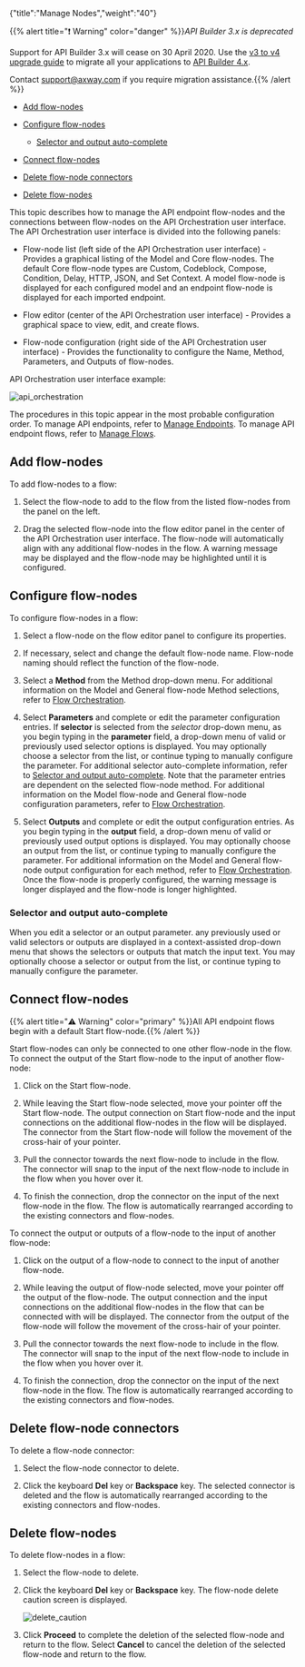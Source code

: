 {"title":"Manage Nodes","weight":"40"}

{{% alert title="❗️ Warning" color="danger" %}}*API Builder 3.x is deprecated*

Support for API Builder 3.x will cease on 30 April 2020. Use the [v3 to v4 upgrade guide](https://docs.axway.com/bundle/API_Builder_4x_allOS_en/page/api_builder_v3_to_v4_upgrade_guide.html) to migrate all your applications to [API Builder 4.x](https://docs.axway.com/bundle/API_Builder_4x_allOS_en/page/api_builder_getting_started_guide.html).

Contact [support@axway.com](mailto:support@axway.com) if you require migration assistance.{{% /alert %}}

* [Add flow-nodes](#add-flow-nodes)

* [Configure flow-nodes](#configure-flow-nodes)

    * [Selector and output auto-complete](#selector-and-output-auto-complete)

* [Connect flow-nodes](#connect-flow-nodes)

* [Delete flow-node connectors](#delete-flow-node-connectors)

* [Delete flow-nodes](#delete-flow-nodes)

This topic describes how to manage the API endpoint flow-nodes and the connections between flow-nodes on the API Orchestration user interface. The API Orchestration user interface is divided into the following panels:

* Flow-node list (left side of the API Orchestration user interface) - Provides a graphical listing of the Model and Core flow-nodes. The default Core flow-node types are Custom, Codeblock, Compose, Condition, Delay, HTTP, JSON, and Set Context. A model flow-node is displayed for each configured model and an endpoint flow-node is displayed for each imported endpoint.

* Flow editor (center of the API Orchestration user interface) - Provides a graphical space to view, edit, and create flows.

* Flow-node configuration (right side of the API Orchestration user interface) - Provides the functionality to configure the Name, Method, Parameters, and Outputs of flow-nodes.

API Orchestration user interface example:

![api_orchestration](/Images/appc/download/attachments/51252726/api_orchestration.png)

The procedures in this topic appear in the most probable configuration order. To manage API endpoints, refer to [Manage Endpoints](/docs/appc/Axway_API_Builder/API_Builder/API_Builder_Developer_Guide/API_Builder_Flows/Manage_Endpoints/). To manage API endpoint flows, refer to [Manage Flows](/docs/appc/Axway_API_Builder/API_Builder/API_Builder_Developer_Guide/API_Builder_Flows/Manage_Flows/).

## Add flow-nodes

To add flow-nodes to a flow:

1. Select the flow-node to add to the flow from the listed flow-nodes from the panel on the left.

2. Drag the selected flow-node into the flow editor panel in the center of the API Orchestration user interface. The flow-node will automatically align with any additional flow-nodes in the flow. A warning message may be displayed and the flow-node may be highlighted until it is configured.

## Configure flow-nodes

To configure flow-nodes in a flow:

1. Select a flow-node on the flow editor panel to configure its properties.

2. If necessary, select and change the default flow-node name. Flow-node naming should reflect the function of the flow-node.

3. Select a **Method** from the Method drop-down menu. For additional information on the Model and General flow-node Method selections, refer to [Flow Orchestration](/docs/appc/Axway_API_Builder/API_Builder/API_Builder_Developer_Guide/API_Builder_Flows/Flow_Orchestration/).

4. Select **Parameters** and complete or edit the parameter configuration entries. If **selector** is selected from the _selector_ drop-down menu, as you begin typing in the **parameter** field, a drop-down menu of valid or previously used selector options is displayed. You may optionally choose a selector from the list, or continue typing to manually configure the parameter. For additional selector auto-complete information, refer to [Selector and output auto-complete](#Selectorautocomplete). Note that the parameter entries are dependent on the selected flow-node method. For additional information on the Model flow-node and General flow-node configuration parameters, refer to [Flow Orchestration](/docs/appc/Axway_API_Builder/API_Builder/API_Builder_Developer_Guide/API_Builder_Flows/Flow_Orchestration/).

5. Select **Outputs** and complete or edit the output configuration entries. As you begin typing in the **output** field, a drop-down menu of valid or previously used output options is displayed. You may optionally choose an output from the list, or continue typing to manually configure the parameter. For additional information on the Model and General flow-node output configuration for each method, refer to [Flow Orchestration](/docs/appc/Axway_API_Builder/API_Builder/API_Builder_Developer_Guide/API_Builder_Flows/Flow_Orchestration/). Once the flow-node is properly configured, the warning message is longer displayed and the flow-node is longer highlighted.

### Selector and output auto-complete

When you edit a selector or an output parameter. any previously used or valid selectors or outputs are displayed in a context-assisted drop-down menu that shows the selectors or outputs that match the input text. You may optionally choose a selector or output from the list, or continue typing to manually configure the parameter.

## Connect flow-nodes

{{% alert title="⚠️ Warning" color="primary" %}}All API endpoint flows begin with a default Start flow-node.{{% /alert %}}

Start flow-nodes can only be connected to one other flow-node in the flow. To connect the output of the Start flow-node to the input of another flow-node:

1. Click on the Start flow-node.

2. While leaving the Start flow-node selected, move your pointer off the Start flow-node. The output connection on Start flow-node and the input connections on the additional flow-nodes in the flow will be displayed. The connector from the Start flow-node will follow the movement of the cross-hair of your pointer.

3. Pull the connector towards the next flow-node to include in the flow. The connector will snap to the input of the next flow-node to include in the flow when you hover over it.

4. To finish the connection, drop the connector on the input of the next flow-node in the flow. The flow is automatically rearranged according to the existing connectors and flow-nodes.

To connect the output or outputs of a flow-node to the input of another flow-node:

1. Click on the output of a flow-node to connect to the input of another flow-node.

2. While leaving the output of flow-node selected, move your pointer off the output of the flow-node. The output connection and the input connections on the additional flow-nodes in the flow that can be connected with will be displayed. The connector from the output of the flow-node will follow the movement of the cross-hair of your pointer.

3. Pull the connector towards the next flow-node to include in the flow. The connector will snap to the input of the next flow-node to include in the flow when you hover over it.

4. To finish the connection, drop the connector on the input of the next flow-node in the flow. The flow is automatically rearranged according to the existing connectors and flow-nodes.

## Delete flow-node connectors

To delete a flow-node connector:

1. Select the flow-node connector to delete.

2. Click the keyboard **Del** key or **Backspace** key. The selected connector is deleted and the flow is automatically rearranged according to the existing connectors and flow-nodes.

## Delete flow-nodes

To delete flow-nodes in a flow:

1. Select the flow-node to delete.

2. Click the keyboard **Del** key or **Backspace** key. The flow-node delete caution screen is displayed.

    ![delete_caution](/Images/appc/download/attachments/51252726/delete_caution.png)
3. Click **Proceed** to complete the deletion of the selected flow-node and return to the flow. Select **Cancel** to cancel the deletion of the selected flow-node and return to the flow.
